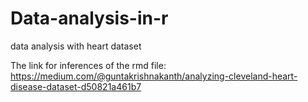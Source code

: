 # Data-analysis-in-r
data analysis with heart dataset

The link for inferences of the rmd file: https://medium.com/@guntakrishnakanth/analyzing-cleveland-heart-disease-dataset-d50821a461b7
